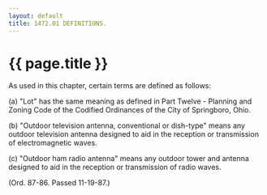 ```yaml
---
layout: default 
title: 1472.01 DEFINITIONS.
---
```


{{ page.title }}
================

As used in this chapter, certain terms are defined as follows:

​(a) "Lot" has the same meaning as defined in Part Twelve - Planning and
Zoning Code of the Codified Ordinances of the City of Springboro, Ohio.

​(b) "Outdoor television antenna, conventional or dish-type" means any
outdoor television antenna designed to aid in the reception or
transmission of electromagnetic waves.

​(c) "Outdoor ham radio antenna" means any outdoor tower and antenna
designed to aid in the reception or transmission of radio waves.

(Ord. 87-86. Passed 11-19-87.)
